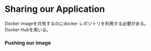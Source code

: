 # Sharing our Application

 Docker imageを共有するのにdocker レポジトリを利用する必要がある。Docker Hubを用いる。
 
 
 ### Pushing our image
 
